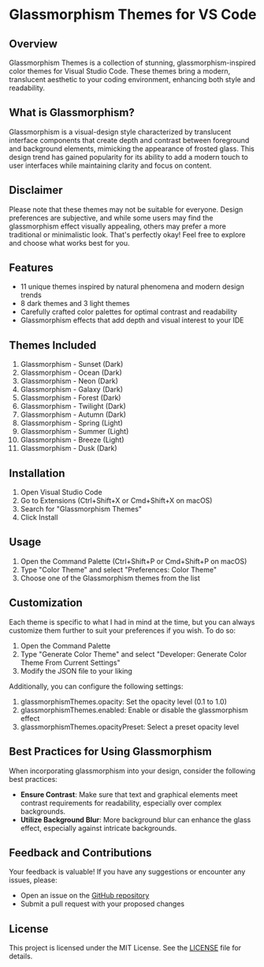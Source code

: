 # Glassmorphism Themes for VS Code

## Overview

Glassmorphism Themes is a collection of stunning, glassmorphism-inspired color themes for Visual Studio Code. These themes bring a modern, translucent aesthetic to your coding environment, enhancing both style and readability.

## What is Glassmorphism?

Glassmorphism is a visual-design style characterized by translucent interface components that create depth and contrast between foreground and background elements, mimicking the appearance of frosted glass. This design trend has gained popularity for its ability to add a modern touch to user interfaces while maintaining clarity and focus on content.

## Disclaimer

Please note that these themes may not be suitable for everyone. Design preferences are subjective, and while some users may find the glassmorphism effect visually appealing, others may prefer a more traditional or minimalistic look. That's perfectly okay! Feel free to explore and choose what works best for you.

## Features

- 11 unique themes inspired by natural phenomena and modern design trends
- 8 dark themes and 3 light themes
- Carefully crafted color palettes for optimal contrast and readability
- Glassmorphism effects that add depth and visual interest to your IDE

## Themes Included

1. Glassmorphism - Sunset (Dark)
2. Glassmorphism - Ocean (Dark)
3. Glassmorphism - Neon (Dark)
4. Glassmorphism - Galaxy (Dark)
5. Glassmorphism - Forest (Dark)
6. Glassmorphism - Twilight (Dark)
7. Glassmorphism - Autumn (Dark)
8. Glassmorphism - Spring (Light)
9. Glassmorphism - Summer (Light)
10. Glassmorphism - Breeze (Light)
11. Glassmorphism - Dusk (Dark)

## Installation

1. Open Visual Studio Code
2. Go to Extensions (Ctrl+Shift+X or Cmd+Shift+X on macOS)
3. Search for "Glassmorphism Themes"
4. Click Install

## Usage

1. Open the Command Palette (Ctrl+Shift+P or Cmd+Shift+P on macOS)
2. Type "Color Theme" and select "Preferences: Color Theme"
3. Choose one of the Glassmorphism themes from the list

## Customization

Each theme is specific to what I had in mind at the time, but you can always customize them further to suit your preferences if you wish. To do so:

1. Open the Command Palette
2. Type "Generate Color Theme" and select "Developer: Generate Color Theme From Current Settings"
3. Modify the JSON file to your liking

Additionally, you can configure the following settings:

1. glassmorphismThemes.opacity: Set the opacity level (0.1 to 1.0)
2. glassmorphismThemes.enabled: Enable or disable the glassmorphism effect
3. glassmorphismThemes.opacityPreset: Select a preset opacity level


## Best Practices for Using Glassmorphism

When incorporating glassmorphism into your design, consider the following best practices:

- **Ensure Contrast**: Make sure that text and graphical elements meet contrast requirements for readability, especially over complex backgrounds.
- **Utilize Background Blur**: More background blur can enhance the glass effect, especially against intricate backgrounds.

## Feedback and Contributions

Your feedback is valuable! If you have any suggestions or encounter any issues, please:

- Open an issue on the [GitHub repository](https://github.com/yourusername/glassmorphism-themes)
- Submit a pull request with your proposed changes

## License

This project is licensed under the MIT License. See the [LICENSE](LICENSE) file for details.